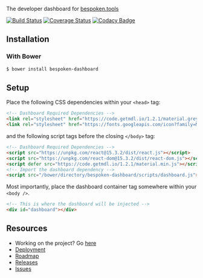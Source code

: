 The developer dashboard for [bespoken.tools](https://bespoken.tools/dashboard)

[![Build Status](https://travis-ci.org/bespoken/dashboard.svg?branch=master)](https://travis-ci.org/bespoken/dashboard) [![Coverage Status](https://coveralls.io/repos/github/bespoken/dashboard/badge.svg)](https://coveralls.io/github/bespoken/dashboard) [![Codacy Badge](https://api.codacy.com/project/badge/Grade/be0cf929dced4e16befad6da2c327a4c)](https://www.codacy.com/app/bespoken/dashboard?utm_source=github.com&amp;utm_medium=referral&amp;utm_content=bespoken/dashboard&amp;utm_campaign=Badge_Grade)

## Installation

### With Bower

```bash
$ bower install bespoken-dashboard
```

## Setup

Place the following CSS dependencies within your `<head>` tag:

```html
<!-- Dashboard Required Dependencies -->
<link rel="stylesheet" href="https://code.getmdl.io/1.2.1/material.grey-red.min.css" />
<link rel="stylesheet" href="https://fonts.googleapis.com/icon?family=Material+Icons">
```

and the following script tags before the closing `</body>` tag:

```html
<!-- Dashboard Required Dependencies -->
<script src="https://unpkg.com/react@15.3.2/dist/react.js"></script>
<script src="https://unpkg.com/react-dom@15.3.2/dist/react-dom.js"></script>
<script defer src="https://code.getmdl.io/1.2.1/material.min.js"></script>
<!-- Import the dashboard dependency -->
<script src="/bower/directory/bespoken-dashboard/scripts/dashboard.js"></script>
```

Most importantly, place the dashboard container tag somewhere within your `<body />`.

```html
<!-- This is where the dashboard will be injected -->
<div id="dashboard"></div>
```

## Resources

- Working on the project? Go [here](./docs/developer.md)
- [Deployment](./docs/deployment.md)
- [Roadmap](https://github.com/bespoken/dashboard/milestones)
- [Releases](https://github.com/bespoken/dashboard/releases)
- [Issues](https://github.com/bespoken/dashboard/issues)
